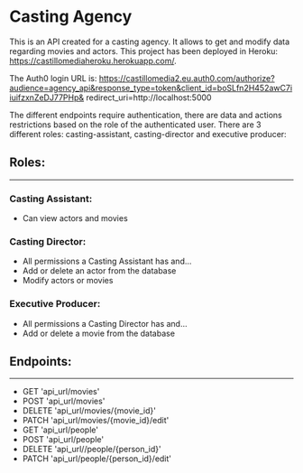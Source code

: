# Casting Agency

This is an API created for a casting agency. It allows to get and modify data regarding movies and actors. This project has been deployed in Heroku: https://castillomediaheroku.herokuapp.com/.

The Auth0 login URL is: https://castillomedia2.eu.auth0.com/authorize?audience=agency_api&response_type=token&client_id=boSLfn2H452awC7iiuifzxnZeDJ77PHp&
redirect_uri=http://localhost:5000

The different endpoints require authentication, there are data and actions restrictions based on the role of the authenticated user. There are 3 different roles: casting-assistant, casting-director and executive producer:


## Roles:
-----
### Casting Assistant:
* Can view actors and movies

### Casting Director:
* All permissions a Casting Assistant has and…
* Add or delete an actor from the database
* Modify actors or movies

### Executive Producer:
* All permissions a Casting Director has and…
* Add or delete a movie from the database


## Endpoints:
-----

* GET 'api_url/movies'
* POST 'api_url/movies'
* DELETE  'api_url/movies/{movie_id}'
* PATCH  'api_url/movies/{movie_id}/edit'
* GET 'api_url/people'
* POST 'api_url/people'
* DELETE 'api_url//people/{person_id}'
* PATCH  'api_url/people/{person_id}/edit'


